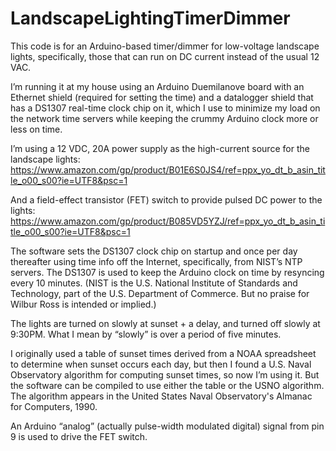 # LandscapeLightingTimerDimmer

This code is for an Arduino-based timer/dimmer for low-voltage landscape lights, specifically, those that can run on DC current instead of the usual 12 VAC.

I’m running it at my house using an Arduino Duemilanove board with an Ethernet shield (required for setting the time) and a datalogger shield that has a DS1307 real-time clock chip on it, which I use to minimize my load on the network time servers while keeping the crummy Arduino clock more or less on time.

I’m using a 12 VDC, 20A power supply as the high-current source for the landscape lights:
https://www.amazon.com/gp/product/B01E6S0JS4/ref=ppx_yo_dt_b_asin_title_o00_s00?ie=UTF8&psc=1

And a field-effect transistor (FET) switch to provide pulsed DC power to the lights:
https://www.amazon.com/gp/product/B085VD5YZJ/ref=ppx_yo_dt_b_asin_title_o00_s00?ie=UTF8&psc=1

The software sets the DS1307 clock chip on startup and once per day thereafter using time info off the Internet, specifically, from NIST’s NTP servers.  The DS1307 is used to keep the Arduino clock on time by resyncing every 10 minutes.  (NIST is the U.S. National Institute of Standards and Technology, part of the U.S. Department of Commerce.  But no praise for Wilbur Ross is intended or implied.)

The lights are turned on slowly at sunset + a delay, and turned off slowly at 9:30PM.  What I mean by “slowly” is over a period of five minutes.

I originally used a table of sunset times derived from a NOAA spreadsheet to determine when sunset occurs each day, but then I found a U.S. Naval Observatory algorithm for computing sunset times, so now I’m using it.  But the software can be compiled to use either the table or the USNO algorithm.  The algorithm appears in the United States Naval Observatory's Almanac for Computers, 1990.

An Arduino “analog” (actually pulse-width modulated digital) signal from pin 9 is used to drive the FET switch.
